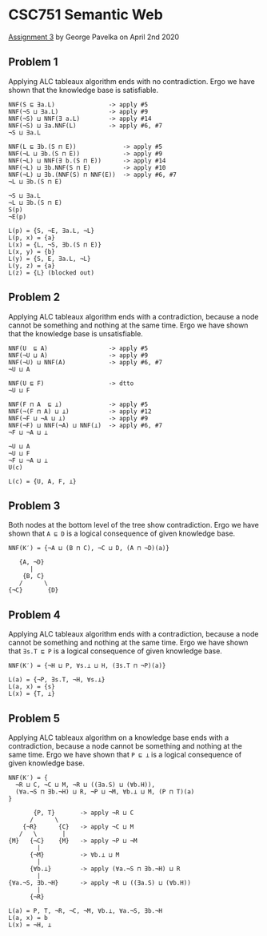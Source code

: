# CSC751 Semantic Web

[Assignment 3][1] by George Pavelka on April 2nd 2020

## Problem 1

Applying ALC tableaux algorithm ends with no contradiction. Ergo we have shown that the knowledge base is satisfiable.

  ```
  NNF(S ⊑ ∃a.L)               -> apply #5
  NNF(¬S ⊔ ∃a.L)              -> apply #9
  NNF(¬S) ⊔ NNF(∃ a.L)        -> apply #14
  NNF(¬S) ⊔ ∃a.NNF(L)         -> apply #6, #7
  ¬S ⊔ ∃a.L

  NNF(L ⊑ ∃b.(S ⊓ E))             -> apply #5
  NNF(¬L ⊔ ∃b.(S ⊓ E))            -> apply #9
  NNF(¬L) ⊔ NNF(∃ b.(S ⊓ E))      -> apply #14
  NNF(¬L) ⊔ ∃b.NNF(S ⊓ E)         -> apply #10
  NNF(¬L) ⊔ ∃b.(NNF(S) ⊓ NNF(E))  -> apply #6, #7
  ¬L ⊔ ∃b.(S ⊓ E)
  ```

  ```
  ¬S ⊔ ∃a.L
  ¬L ⊔ ∃b.(S ⊓ E)
  S(p)
  ¬E(p)
  
  L(p) = {S, ¬E, ∃a.L, ¬L}
  L(p, x) = {a}
  L(x) = {L, ¬S, ∃b.(S ⊓ E)}
  L(x, y) = {b}
  L(y) = {S, E, ∃a.L, ¬L}
  L(y, z) = {a}
  L(z) = {L} (blocked out)
  ```

## Problem 2

Applying ALC tableaux algorithm ends with a contradiction, because a node cannot be something and nothing at the same time. Ergo we have shown that the knowledge base is unsatisfiable.

  ```
  NNF(U  ⊑ A)                 -> apply #5
  NNF(¬U ⊔ A)                 -> apply #9
  NNF(¬U) ⊔ NNF(A)            -> apply #6, #7
  ¬U ⊔ A

  NNF(U ⊑ F)                  -> dtto
  ¬U ⊔ F

  NNF(F ⊓ A  ⊑ ⊥)             -> apply #5
  NNF(¬(F ⊓ A) ⊔ ⊥)           -> apply #12
  NNF(¬F ⊔ ¬A ⊔ ⊥)            -> apply #9
  NNF(¬F) ⊔ NNF(¬A) ⊔ NNF(⊥)  -> apply #6, #7
  ¬F ⊔ ¬A ⊔ ⊥
  ```

  ```
  ¬U ⊔ A
  ¬U ⊔ F
  ¬F ⊔ ¬A ⊔ ⊥
  U(c)

  L(c) = {U, A, F, ⊥}
  ```

## Problem 3

  Both nodes at the bottom level of the tree show contradiction. Ergo we have shown that `A ⊑ D` is a logical consequence of given knowledge base.

  ```
  NNF(K′) = {¬A ⊔ (B ⊓ C), ¬C ⊔ D, (A ⊓ ¬D)(a)}

     {A, ¬D}
        |
      {B, C}
     /      \
  {¬C}       {D}
  ```

## Problem 4

Applying ALC tableaux algorithm ends with a contradiction, because a node cannot be something and nothing at the same time. Ergo we have shown that `∃s.T ⊑ P` is a logical consequence of given knowledge base.

  ```
  NNF(K′) = {¬H ⊔ P, ∀s.⊥ ⊔ H, (∃s.T ⊓ ¬P)(a)}

  L(a) = {¬P, ∃s.T, ¬H, ∀s.⊥}
  L(a, x) = {s}
  L(x) = {T, ⊥}
  ```

## Problem 5

Applying ALC tableaux algorithm on a knowledge base ends with a contradiction, because a node cannot be something and nothing at the same time. Ergo we have shown that `P ⊑ ⊥` is a logical consequence of given knowledge base.

  ```
  NNF(K′) = {
    ¬R ⊔ C, ¬C ⊔ M, ¬R ⊔ ((∃a.S) ⊔ (∀b.H)),
    (∀a.¬S ⊓ ∃b.¬H) ⊔ R, ¬P ⊔ ¬M, ∀b.⊥ ⊔ M, (P ⊓ T)(a)
  }

         {P, T}       -> apply ¬R ⊔ C
        /      \
      {¬R}      {C}   -> apply ¬C ⊔ M
     /   \       |
  {M}   {¬C}    {M}   -> apply ¬P ⊔ ¬M
          |
        {¬M}          -> ∀b.⊥ ⊔ M
          |
        {∀b.⊥}        -> apply (∀a.¬S ⊓ ∃b.¬H) ⊔ R
          |
  {∀a.¬S, ∃b.¬H}      -> apply ¬R ⊔ ((∃a.S) ⊔ (∀b.H))
          |
        {¬R}

  L(a) = P, T, ¬R, ¬C, ¬M, ∀b.⊥, ∀a.¬S, ∃b.¬H
  L(a, x) = b
  L(x) = ¬H, ⊥
  ```

[1]: https://www.cs.miami.edu/home/visser/csc751-files/CSC751-Assignment-3.pdf
(Assignment source PDF)
